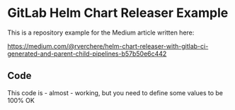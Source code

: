 # GitLab Helm Chart Releaser Example

This is a repository example for the Medium article written here:

https://medium.com/@rverchere/helm-chart-releaser-with-gitlab-ci-generated-and-parent-child-pipelines-b57b50e6c442

## Code

This code is - almost - working, but you need to define some values to be 100% OK
